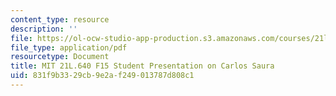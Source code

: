 ```yaml
---
content_type: resource
description: ''
file: https://ol-ocw-studio-app-production.s3.amazonaws.com/courses/21l-640j-the-new-spain-1977-present-fall-2015/831f9b3329cb9e2af249013787d808c1_MIT21L_640JF15_CineSaura.pdf
file_type: application/pdf
resourcetype: Document
title: MIT 21L.640 F15 Student Presentation on Carlos Saura
uid: 831f9b33-29cb-9e2a-f249-013787d808c1
---
```

